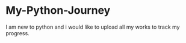 # My-Python-Journey
I am new to python and i would like to upload all my works to track my progress.
